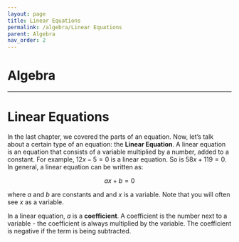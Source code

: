 ```yaml
---
layout: page
title: Linear Equations
permalink: /algebra/Linear Equations
parent: Algebra
nav_order: 2
---
```


# Algebra

---
# Linear Equations

In the last chapter, we covered the parts of an equation. Now, let’s talk about a certain type of an equation: the <b>Linear Equation</b>. A linear equation is an equation that consists of a variable multiplied by a number, added to a constant. For example, $12x-5=0$ is a linear equation. So is $58x+119=0$. In general, a linear equation can be written as:

$$ax+b = 0$$

where $a$ and $b$ are constants and and $x$ is a variable. Note that you will often see $x$ as a variable.

In a linear equation, $a$ is a <b>coefficient</b>. A coefficient is the number next to a variable - the coefficient is always multiplied by the variable. The coefficient is negative if the term is being subtracted.